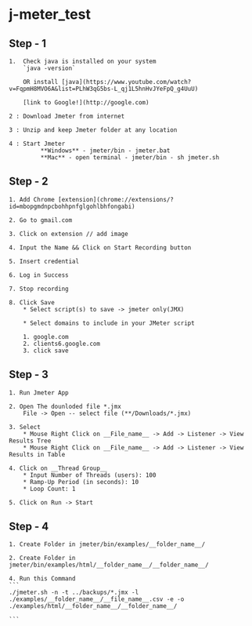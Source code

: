 # j-meter_test


##  Step - 1

    1.  Check java is installed on your system
        `java -version`

        OR install [java](https://www.youtube.com/watch?v=FqpmH8MVO6A&list=PLhW3qG5bs-L_qj1L5hnHvJYeFpQ_g4UuU)
        
        [link to Google!](http://google.com)

    2 : Download Jmeter from internet

    3 : Unzip and keep Jmeter folder at any location

    4 : Start Jmeter
             **Windows** - jmeter/bin - jmeter.bat
             **Mac** - open terminal - jmeter/bin - sh jmeter.sh

## Step - 2

    1. Add Chrome [extension](chrome://extensions/?id=mbopgmdnpcbohhpnfglgohlbhfongabi)

    2. Go to gmail.com

    3. Click on extension // add image 

    4. Input the Name && Click on Start Recording button

    5. Insert credential

    6. Log in Success

    7. Stop recording

    8. Click Save
        * Select script(s) to save -> jmeter only(JMX)

        * Select domains to include in your JMeter script

        1. google.com
        2. clients6.google.com
        3. click save

## Step - 3

    1. Run Jmeter App

    2. Open The dounloded file *.jmx
        File -> Open -- select file (**/Downloads/*.jmx)

    3. Select 
        * Mouse Right Click on __File_name__ -> Add -> Listener -> View Results Tree
        * Mouse Right Click on __File_name__ -> Add -> Listener -> View Results in Table

    4. Click on __Thread Group__
        * Input Number of Threads (users): 100
        * Ramp-Up Period (in seconds): 10
        * Loop Count: 1
    
    5. Click on Run -> Start

## Step - 4

    1. Create Folder in jmeter/bin/examples/__folder_name__/

    2. Create Folder in jmeter/bin/examples/html/__folder_name__/__folder_name__/

    4. Run this Command
    ```
    ./jmeter.sh -n -t ../backups/*.jmx -l ./examples/__folder_name__/__file_name__.csv -e -o ./examples/html/__folder_name__/__folder_name__/ 
    
    ```
